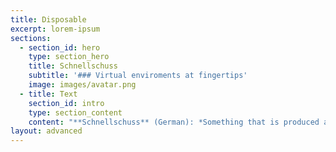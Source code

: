 ```yaml
---
title: Disposable
excerpt: lorem-ipsum
sections:
  - section_id: hero
    type: section_hero
    title: Schnellschuss
    subtitle: '### Virtual enviroments at fingertips'
    image: images/avatar.png
  - title: Text
    section_id: intro
    type: section_content
    content: "**Schnellschuss** (German): *Something that is produced at short notice, without long planning, without thorough preparation (e.g. in response to an unforeseen event)*\n\t\nWith Schnellschuss you can create powerful private enviroments (we call it *shots*) for short term or project dedicated use - in just one command.\n\n### What is a shot?\n\nSome quick facts for you:\n\n- A *shot* is a virtual fully-fledged linux enviroment, hosted in our cloud. \n- It's getting created on demand in under **9 seconds** in just one command.\n- We connect a **1Gbit** shared enterprise ethernet connection to every *shot*. Allowing up- and download speeds up to **120 MB/s** \n- **You** have the full controll over a *shot*. It is a fully fledged server with its own dedicated and public IP-address, enabeling your friends or collages to connect.\n\n### How I can access my shot?\n\n- We offer a command-line interface for MacOS/Linux/Windows\n- There will be also a more fancy a desktop app for MacOS/Linux/Windows with advanced account management features\n- We offer a WebApp with the same functionality as the desktop app\n- Via an Android/iOS App\n\nWe got everything covered!\n\n### Disposable enviroments\n\n#### Testing \n\nYou like to try out new things, want to quickly check how different configurations behave, or just want to make your new webapp accessible to give your friends a look? At the same time you don't want to mess up your lokal system?\n\nWe got the right thing for you!\n\n*Shots* are bringing several benefits compared to local testing enviroments:\n\n- Every enviroment does have it's own puplic and dedicated IP-address - enabling friends and colleagues to e.g. connect to your test enviroment and give you a feedback about the website you just created. It's a real server!\n- Local enviroments produce a lot of waste and may slow down your system if not taken care of. Just leave the cleanup to us! Every testing enviroment is disposed after disconencting from it (only if you wish so! See [Project enviroments](#project enviroments)).\n\nOf course **Docker** is also available and pre-installed on our *shots* - possible faster instantiated due to our fast ehernet conenction. \n\n#### Compensating bad bandwith\n\nWorking with large files is a mess! Especially if you have to share the WiFi with Netflix addicts, or working from coffee shops.\nExtracting this config-file out of your Backup, or checking the output of this new machine learning model can escalate to a long lasting and frustrating journey.\n\nEvery *shot* is providing you with a **1Gbit** (up/download with up to 120MB/s) private enviroment, created in under **9 seconds**. Freshly created on every creation. Just piping console in- and output to your device!\n\n#### Examples\n\n##### Create a disposable test shot\n\n```console\n[fafre@fafre-20hn002vge ~]$ schnellschuss new disposable\nCreated new shot with IPv4: 192.168.1.1 IPv6: ::ffff:c0a8:101\nroot@ss-36dj9:~# echo hello from shot\nhello from shot\nroot@ss-36dj9:~# exit\nShot has been disposed\n[fafre@fafre-20hn002vge ~]$\n```\n\n##### Resume a shot\n\nThis only works when you connect via a shared conenction.\n\n```console\n[fafre@fafre-20hn002vge ~]$ schnellschuss new disposable --name resume-test --shared\nCreated new shot \"resume-test\" with IPv4: 192.168.1.1 IPv6: ::ffff:c0a8:101\nroot@resume-test:~# export x=shot\nroot@resume-test:~# echo $x\nshot\nroot@resume-test:~# exit --keep-alive\nShot has been put to background\n[fafre@fafre-20hn002vge ~]$ echo $x\n\n[fafre@fafre-20hn002vge ~]$ schnellschuss resume resume-test\nShot \"resume-test\" resumed with IPv4: 192.168.1.1 IPv6: ::ffff:c0a8:101\nroot@resume-test:~# echo $x\nshot\nroot@resume-test:~#\n```\n\n### Project Enviroments\n\nWe also give you the option to keep *shots* running in the background and connect to them later on again. The system stays fully active in the background. Also we offer the possibility to save the current state of the *shot* as a image and create a new *shot* at any given time from this state. This is similiar to shutting down and start your local computer - with the addition of cloning your harddrive to another computer!\n\nEspecially the image-function makes it possible to have your own dedicated and isolated project enviroment in the cloud - instantiated and ready in under **9 seconds**. \n\n#### Some use cases\n\n- Quickly instantiate your personal picture-backup image, upload the latest pictures via the hosted web-app you installed yourself earlier (like Nextcloud). Save the state and put it to sleep again.\n\n- Create an webserver enviroment to show the latest progress of your webapp to your friends. Instantiate a *shot* from your configured image, upload the updated files and your ready to show off!\n\n- Working on larger and more time intensive projects, like configuring a mailserver or a specific software enviroment. Save the image, go to sleep and put everythign up again in the morning!\n\n#### Examples\n\n##### Create a project shot\n\n```console\n[fafre@fafre-20hn002vge ~]$ schnellschuss new project\nCreated new shot with IPv4: 192.168.1.1 IPv6: ::ffff:c0a8:101\nroot@ss-36dj9:~# touch newconfig.json\nroot@ss-36dj9:~# exit\nProject hasn't been saved! Enter image name to save: test-project\nShutting down shot...\nCreating image...\n[fafre@fafre-20hn002vge ~]$\n```\n\n### Images\n\nWe already told you how you can use images for project enviroments in the [Project Enviroments section](#project enviroments). Now we tell you more details about it.\n\n#### Flexibility\n\nAt any time you can clone your image and see how it performs with a changed configuration or middleware. See this a s a branch of your GitHub Repositiory for your *shot*!\n\nYou can create an unlimited amount of instances from your image \n\n#### Sharing is caring\n\nIt's possible to share your private images with your friends - see this as a fork of your GitHub repository for your *shot*!\n\nThis makes it easy to work together on server projects with your friends, colleagues or even the *Schnellschuss* community.\n\n#### Make it permanent\n\nOnce you finished your project, we offer you to host the image on a real virtual or dedicated server, putting you into production with just one command!\n\n#### Examples\n\n##### Resume a project shot from image\n\n```console\n[fafre@fafre-20hn002vge ~]$ schnellschuss new project --from-image test-project\nCreated new shot with IPv4: 192.168.1.1 IPv6: ::ffff:c0a8:101\nroot@ss-36dj9:~# rm newconfig.json\nroot@ss-36dj9:~# exit\nProject hasn't been saved! Enter image name to save: test-project-without-config\nShutting down shot...\nCreating image...\n[fafre@fafre-20hn002vge ~]$\n```\n\n##### Create a shot from docker container\n\n```console\n[fafre@fafre-20hn002vge ~]$ schnellschuss new disposable --from-docker ubuntu:latest\nCreated new shot with IPv4: 192.168.1.1 IPv6: ::ffff:c0a8:101\nroot@ss-36dj9:~# docker run -it ubuntu:latest\nroot@6bd5be2ae8dc:/# exit\nroot@ss-36dj9:~# exit\nShot has been disposed\n[fafre@fafre-20hn002vge ~]$\n```\n\n### Session sharing\n\n*Schnellschuss* offers you two ways how you can conenct to your *shot*:\n\n1. Shared secure end-to-end connection\n2. Direct secure and private end-to-end conenction \n\nYou can freely chose your connection method, depending on your needs.\n\n#### Shared connection\n\nWith the shared connection you have the possibility to work together with friends or colleagues at the same time in the same session! See this as the terminal-version of TeamViewer!\n\n- Decide if you want to share read and additionally write access to your session and share the conenction link or Id. And watch at the same *shot* in real-time.\n- You are able to record your session and use it later on as a documentation or create an interactive Tutorial from!\n- Instantly stream your *shot* output during a presentation, course, webcast, or programming stream! See this as Twitch for your Terminal.\n\n#### Examples\n\n##### Share with friend\n\n```console\n[fafre@fafre-20hn002vge ~]$ schnellschuss new disposable\nCreated new shot with IPv4: 192.168.1.1 IPv6: ::ffff:c0a8:101\nroot@ss-36dj9:~# echo hello from shot\nhello from shot\nroot@ss-36dj9:~# schnellschuss share\nYour session Id is 293ad5ad-0d10-45e3-b1fa-328bf90c8be1\nroot@ss-36dj9:~# \n```\n\n```console\n[friend@fafre-20hn002vge ~]$ schnellschuss join 293ad5ad-0d10-45e3-b1fa-328bf90c8be1\nJoined shot with IPv4: 192.168.1.1 IPv6: ::ffff:c0a8:101\nroot@ss-36dj9:~# echo hello from shot\nhello from shot\nroot@ss-36dj9:~# schnellschuss share\nYour session Id is 293ad5ad-0d10-45e3-b1fa-328bf90c8be1\nroot@ss-36dj9:~# \n```"
layout: advanced
---
```


